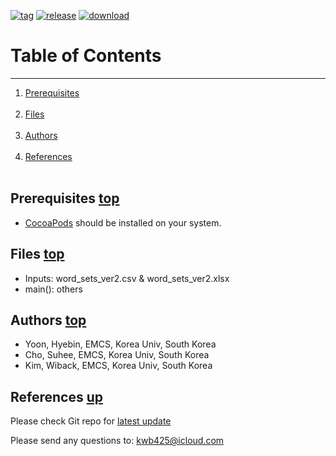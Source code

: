 [![tag][a]][1]
[![release][b]][2]
[![download][c]][3]
# Table of Contents <a name="anchor_main"></a>
---
1. [Prerequisites](#anchor_1) <br></br>
2. [Files](#anchor_2) <br></br>
3. [Authors](#anchor_3) <br></br>
4. [References](#anchor_ref) <br></br>

## Prerequisites <a name="anchor_1"></a> [top](#anchor_main)
* [CocoaPods][4] should be installed on your system.

## Files <a name="anchor_2"></a> [top](#anchor_main)
* Inputs: word\_sets\_ver2.csv \& word\_sets\_ver2.xlsx 
* main(): others

## Authors <a name="anchor_3"></a> [top](#anchor_main)
* Yoon, Hyebin, EMCS, Korea Univ, South Korea
* Cho, Suhee, EMCS, Korea Univ, South Korea
* Kim, Wiback, EMCS, Korea Univ, South Korea

## References <a name="anchor_ref"></a>  [up](#anchor_main)
Please check Git repo for [latest update][5]

Please send any questions to: <kwb425@icloud.com>

<!--Links to addresses, reference Markdowns-->
[1]: https://github.com/kwb425/Priming_Xcode/tags
[2]: https://github.com/kwb425/Priming_Xcode/releases
[3]: https://github.com/kwb425/Priming_Xcode/releases
[4]: https://cocoapods.org
[5]: https://github.com/kwb425/Priming_Xcode.git
<!--Links to images, reference Markdowns-->
[a]: https://img.shields.io/badge/Tag-v1.1-red.svg?style=plastic
[b]: https://img.shields.io/badge/Release-v1.1-green.svg?style=plastic
[c]: https://img.shields.io/badge/Download-Click-blue.svg?style=plastic